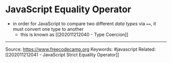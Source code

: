 # JavaScript Equality Operator
- in order for JavaScript to compare two different *data types* via `==`, it must convert one type to another
	- this is known as [[202011212040 - Type Coercion]]

---
Source: https://www.freecodecamp.org
Keywords: #javascript 
Related: [[202011212041 - JavaScript Strict Equality Operator]]